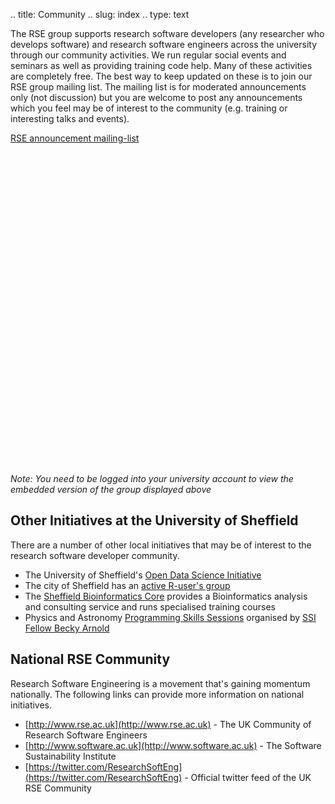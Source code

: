 .. title: Community
.. slug: index
.. type: text

The RSE group supports research software developers (any researcher who develops software) and research software engineers across the university through our community activities. We run regular social events and seminars as well as providing training code help. Many of these activities are completely free. The best way to keep updated on these is to join our RSE group mailing list. The mailing list is for moderated announcements only (not discussion) but you are welcome to post any announcements which you feel may be of interest to the community (e.g. training or interesting talks and events).

[RSE announcement mailing-list](https://groups.google.com/a/sheffield.ac.uk/forum/#!forum/rse-group)

<iframe id="forum_embed"
  src="javascript:void(0)"
  scrolling="no"
  frameborder="0"
  width="100%"
  height="500">
</iframe>
<script type="text/javascript">
  document.getElementById('forum_embed').src =
     'https://groups.google.com/a/sheffield.ac.uk/forum/embed/?place=forum/rse-group'
     + '&showsearch=true&showpopout=true&showtabs=false'
     + '&parenturl=' + encodeURIComponent(window.location.href);
</script>

*Note: You need to be logged into your university account to view the embedded version of the group displayed above*

## Other Initiatives at the University of Sheffield

There are a number of other local initiatives that may be of interest to the research software developer community.

* The University of Sheffield's [Open Data Science Initiative](http://opendsi.cc)
* The city of Sheffield has an [active R-user's group](http://sheffieldr.github.io)
* The [Sheffield Bioinformatics Core](http://sbc.shef.ac.uk) provides a Bioinformatics analysis and consulting service and runs specialised training courses
* Physics and Astronomy [Programming Skills Sessions](https://www.sheffield.ac.uk/physics/news/programming-skills-sessions) organised by [SSI Fellow Becky Arnold](../blog/SSI-2018)

## National RSE Community

Research Software Engineering is a movement that's gaining momentum nationally. The following links can provide more information on national initiatives.

* [http://www.rse.ac.uk](http://www.rse.ac.uk) - The UK Community of Research Software Engineers
* [http://www.software.ac.uk](http://www.software.ac.uk) - The Software Sustainability Institute
* [https://twitter.com/ResearchSoftEng](https://twitter.com/ResearchSoftEng) - Official twitter feed of the UK RSE Community
